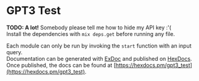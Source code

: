 # GPT3 Test

**TODO: A lot!**
Somebody please tell me how to hide my API key :'(  
Install the dependencies with ```mix deps.get``` before running any file.

Each module can only be run by invoking the ```start``` function with an input query.  
Documentation can be generated with [ExDoc](https://github.com/elixir-lang/ex_doc)
and published on [HexDocs](https://hexdocs.pm). Once published, the docs can
be found at [https://hexdocs.pm/gpt3_test](https://hexdocs.pm/gpt3_test).

